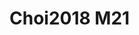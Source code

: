 # Choi2018 M21
<a name="material" />
<script type="application/ld+json">

  {
    "@context": "https://schema.org/",
    "@type": "ChemicalSubstance",
    "http://purl.org/dc/terms/conformsTo":
      {
        "@type": "CreativeWork",
        "@id": "https://bioschemas.org/profiles/ChemicalSubstance/0.4-RELEASE/"
      },
    "@id": "https://egonw.github.io/nanowiki/nanowiki532.html#material",
    "name": "Choi2018 M21",
    "sameAs: "http://127.0.0.1/mediawiki/index.php/Special:URIResolver/Choi2018_M21"
  }
</script>

